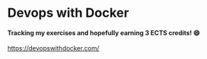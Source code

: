 # Devops with Docker

#### Tracking my exercises and hopefully earning 3 ECTS credits! :smile:

https://devopswithdocker.com/
